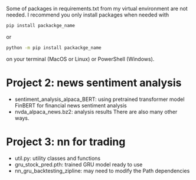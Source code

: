 
Some of packages in requirements.txt from my virtual environment are not needed. I recommend you only install packages when needed with 

```bash
pip install packackge_name
```
or 
```bash
python -m pip install packackge_name
```
on your terminal (MacOS or Linux) or PowerShell (Windows).
# Project 2: news sentiment analysis
- sentiment_analysis_alpaca_BERT: using pretrained transformer model FinBERT for financial news sentiment analysis
- nvda_alpaca_news.bz2: analysis results
There are also many other ways.


# Project 3: nn for trading

- util.py: utility classes and functions
- gru_stock_pred.pth: trained GRU model ready to use
- nn_gru_backtesting_zipline: may need to modify the Path dependencies
